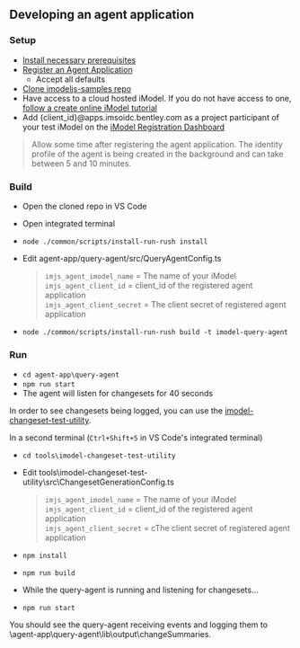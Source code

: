 ## Developing an agent application

### Setup
- [Install necessary prerequisites]($docs/getting-started/development-prerequisites)
- [Register an Agent Application](../registration-dashboard?tab=0&create=AGENT_APP)
    - Accept all defaults
- [Clone imodeljs-samples repo](https://github.com/imodeljs/imodeljs-samples)
- Have access to a cloud hosted iModel. If you do not have access to one, [follow a create online iModel tutorial]($docs/learning/tutorials/index.md)
- Add {client_id}@apps.imsoidc.bentley.com as a project participant of your test iModel on the [iModel Registration Dashboard]($docs/getting-started/registration-dashboard)
 > Allow some time after registering the agent application. The identity profile of the agent is being created in the background and can take between 5 and 10 minutes.


### Build
- Open the cloned repo in VS Code
- Open integrated terminal
- `node ./common/scripts/install-run-rush install`
- Edit agent-app/query-agent/src/QueryAgentConfig.ts
    > `imjs_agent_imodel_name` = The name of your iModel<br/>
`imjs_agent_client_id` = client_id of the registered agent application<br/>
`imjs_agent_client_secret` = The client secret of registered agent application<br/>


- `node ./common/scripts/install-run-rush build -t imodel-query-agent`

### Run
- `cd agent-app\query-agent`
- `npm run start`
- The agent will listen for changesets for 40 seconds

In order to see changesets being logged, you can use the [imodel-changeset-test-utility](https://github.com/imodeljs/imodeljs-samples/tree/master/tools/imodel-changeset-test-utility).

In a second terminal (`Ctrl+Shift+5` in VS Code's integrated terminal)
- `cd tools\imodel-changeset-test-utility`
- Edit tools\imodel-changeset-test-utility\src\ChangesetGenerationConfig.ts
    > `imjs_agent_imodel_name` = The name of your iModel<br/>
`imjs_agent_client_id` = client_id of the registered agent application<br/>
`imjs_agent_client_secret` = cThe client secret of registered agent application<br/>

- `npm install`
- `npm run build`
- While the query-agent is running and listening for changesets...
- `npm run start`

You should see the query-agent receiving events and logging them to \agent-app\query-agent\lib\output\changeSummaries.
